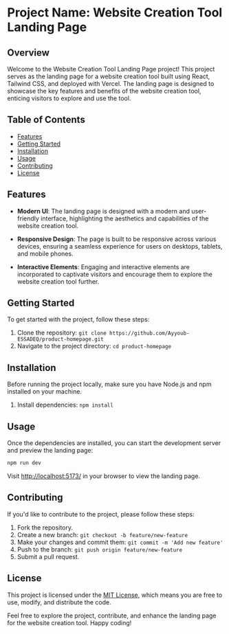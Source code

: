 # Project Name: Website Creation Tool Landing Page

## Overview

Welcome to the Website Creation Tool Landing Page project! This project serves as the landing page for a website creation tool built using React, Tailwind CSS, and deployed with Vercel. The landing page is designed to showcase the key features and benefits of the website creation tool, enticing visitors to explore and use the tool.

## Table of Contents

- [Features](#features)
- [Getting Started](#getting-started)
- [Installation](#installation)
- [Usage](#usage)
- [Contributing](#contributing)
- [License](#license)

## Features

- **Modern UI**: The landing page is designed with a modern and user-friendly interface, highlighting the aesthetics and capabilities of the website creation tool.

- **Responsive Design**: The page is built to be responsive across various devices, ensuring a seamless experience for users on desktops, tablets, and mobile phones.

- **Interactive Elements**: Engaging and interactive elements are incorporated to captivate visitors and encourage them to explore the website creation tool further.

## Getting Started

To get started with the project, follow these steps:

1. Clone the repository: `git clone https://github.com/Ayyoub-ESSADEQ/product-homepage.git`
2. Navigate to the project directory: `cd product-homepage`

## Installation

Before running the project locally, make sure you have Node.js and npm installed on your machine.

1. Install dependencies: `npm install`

## Usage

Once the dependencies are installed, you can start the development server and preview the landing page:

```bash
npm run dev
```

Visit [http://localhost:5173/](http://localhost:5173/) in your browser to view the landing page.

## Contributing

If you'd like to contribute to the project, please follow these steps:

1. Fork the repository.
2. Create a new branch: `git checkout -b feature/new-feature`
3. Make your changes and commit them: `git commit -m 'Add new feature'`
4. Push to the branch: `git push origin feature/new-feature`
5. Submit a pull request.

## License

This project is licensed under the [MIT License](LICENSE), which means you are free to use, modify, and distribute the code.

Feel free to explore the project, contribute, and enhance the landing page for the website creation tool. Happy coding!